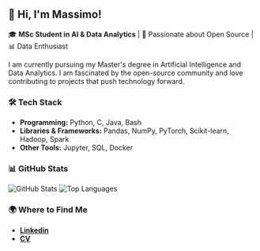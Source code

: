 
## 👋 Hi, I'm Massimo!

🎓 **MSc Student in AI & Data Analytics** | 🧠 Passionate about Open Source | 📊 Data Enthusiast

I am currently pursuing my Master's degree in Artificial Intelligence and Data Analytics. I am fascinated by the open-source community and love contributing to projects that push technology forward.

### 🛠️ Tech Stack
- **Programming:** Python, C, Java, Bash
- **Libraries & Frameworks:** Pandas, NumPy, PyTorch, Scikit-learn, Hadoop, Spark
- **Other Tools:** Jupyter, SQL, Docker

### 📊 GitHub Stats
![GitHub Stats](https://github-readme-stats.vercel.app/api?username=maxfra01&show_icons=true&theme=radical)
![Top Languages](https://github-readme-stats.vercel.app/api/top-langs/?username=maxfra01&layout=compact&theme=radical)

### 🌍 Where to Find Me
- **[Linkedin](www.linkedin.com/in/massimo-francios)**
- **[CV](https://maxfra01.github.io/cv/)**



